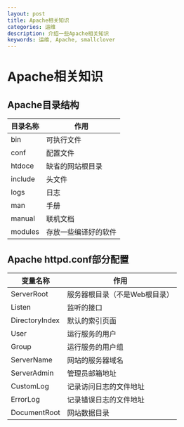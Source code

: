 ```yaml
---
layout: post
title: Apache相关知识
categories: 运维
description: 介绍一些Apache相关知识
keywords: 运维, Apache, smallclover
---
```

# Apache相关知识

## Apache目录结构

|目录名称|作用|
|----------|----------|
|bin|可执行文件|
|conf|配置文件|
|htdoce|缺省的网站根目录|
|include|头文件|
|logs|日志|
|man|手册|
|manual|联机文档|
|modules|存放一些编译好的软件|

## Apache httpd.conf部分配置

|变量名称|作用|
|----------|-----|
|ServerRoot|服务器根目录（不是Web根目录）|
|Listen|监听的接口|
|DirectoryIndex|默认的索引页面|
|User|运行服务的用户|
|Group|运行服务的用户组|
|ServerName|网站的服务器域名|
|ServerAdmin|管理员邮箱地址|
|CustomLog|记录访问日志的文件地址|
|ErrorLog|记录错误日志的文件地址|
|DocumentRoot|网站数据目录|